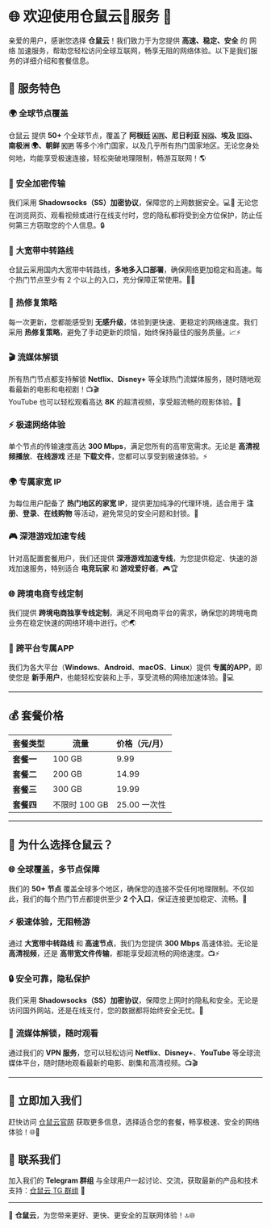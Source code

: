 # 🌐 欢迎使用仓鼠云🐹服务 🚀

亲爱的用户，感谢您选择 **仓鼠云**！我们致力于为您提供 **高速、稳定、安全** 的 网络 加速服务，帮助您轻松访问全球互联网，畅享无阻的网络体验。以下是我们服务的详细介绍和套餐信息。

## 🌟 服务特色

### 🌍 **全球节点覆盖**  
仓鼠云 提供 **50+** 个全球节点，覆盖了 **阿根廷 🇦🇷、尼日利亚 🇳🇬、埃及 🇪🇬、南极洲 🌍、朝鲜 🇰🇵** 等多个冷门国家，以及几乎所有热门国家地区。无论您身处何地，均能享受极速连接，轻松突破地理限制，畅游互联网！🌎

### 🔐 **安全加密传输**  
我们采用 **Shadowsocks（SS）加密协议**，保障您的上网数据安全。💻📡 无论您在浏览网页、观看视频或进行在线支付时，您的隐私都将受到全方位保护，防止任何第三方窃取您的个人信息。🔒

### 🚀 **大宽带中转路线**  
仓鼠云采用国内大宽带中转路线，**多地多入口部署**，确保网络更加稳定和高速。每个热门节点至少有 2 个以上的入口，充分保障正常使用。💪🔥

### 🔧 **热修复策略**  
每一次更新，您都能感受到 **无感升级**，体验到更快速、更稳定的网络速度。我们采用 **热修复策略**，避免了手动更新的烦恼，始终保持最佳的服务质量。📈⚡

### 🎬 **流媒体解锁**  
所有热门节点都支持解锁 **Netflix**、**Disney+** 等全球热门流媒体服务，随时随地观看最新的电影和电视剧！📺🎬  
YouTube 也可以轻松观看高达 **8K** 的超清视频，享受超流畅的观影体验。🌟

### ⚡ **极速网络体验**  
单个节点的传输速度高达 **300 Mbps**，满足您所有的高带宽需求。无论是 **高清视频播放**、**在线游戏** 还是 **下载文件**，您都可以享受到极速体验。⚡

### 🌍 **专属家宽 IP**  
为每位用户配备了 **热门地区的家宽 IP**，提供更加纯净的代理环境，适合用于 **注册**、**登录**、**在线购物** 等活动，避免常见的安全问题和封锁。🔑

### 🎮 **深港游戏加速专线**  
针对高配置套餐用户，我们还提供 **深港游戏加速专线**，为您提供稳定、快速的游戏加速服务，特别适合 **电竞玩家** 和 **游戏爱好者**。🎮🏆

### 🌐 **跨境电商专线定制**  
我们提供 **跨境电商独享专线定制**，满足不同电商平台的需求，确保您的跨境电商业务在稳定快速的网络环境中进行。📦🌏

### 📱 **跨平台专属APP**  
我们为各大平台（**Windows**、**Android**、**macOS**、**Linux**）提供 **专属的APP**，即使您是 **新手用户**，也能轻松安装和上手，享受流畅的网络加速体验。📲💻

---

## 💰 **套餐价格**

| 套餐类型 | 流量 | 价格（元/月） |
| --- | --- | --- |
| **套餐一** | 100 GB | 9.99 |
| **套餐二** | 200 GB | 14.99 |
| **套餐三** | 300 GB | 19.99 |
| **套餐四** | 不限时 100 GB | 25.00 一次性 |

---

## 🚀 **为什么选择仓鼠云？**

### 🌐 **全球覆盖，多节点保障**
我们的 **50+ 节点** 覆盖全球多个地区，确保您的连接不受任何地理限制。不仅如此，我们的每个热门节点都提供至少 **2 个入口**，保证连接更加稳定、流畅。🔑

### ⚡ **极速体验，无阻畅游**
通过 **大宽带中转路线** 和 **高速节点**，我们为您提供 **300 Mbps** 高速体验。无论是 **高清视频**，还是 **高带宽文件传输**，都能享受超流畅的网络速度。📺⚡

### 🔒 **安全可靠，隐私保护**
我们采用 **Shadowsocks（SS）加密协议**，保障您上网时的隐私和安全。无论是访问国外网站，还是在线支付，您的数据都将始终安全无忧。🔐

### 💬 **流媒体解锁，随时观看**
通过我们的 **VPN 服务**，您可以轻松访问 **Netflix**、**Disney+**、**YouTube** 等全球流媒体平台，随时随地观看最新的电影、剧集和高清视频。📺🎬

---

## 📲 **立即加入我们**

赶快访问 [仓鼠云官网](https://仓鼠云.com) 获取更多信息，选择适合您的套餐，畅享极速、安全的网络体验！🌐🚀

## 📱 **联系我们**

加入我们的 **Telegram 群组** 与全球用户一起讨论、交流，获取最新的产品和技术支持：[仓鼠云 TG 群组](https://t.me/ChangShuYunVPN) 💬

---

🎉 **仓鼠云**，为您带来更好、更快、更安全的互联网体验！🔝🌐

